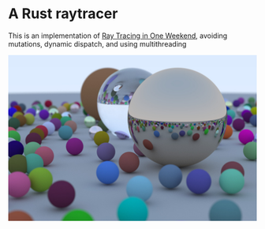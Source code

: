 # A Rust raytracer

This is an implementation of [Ray Tracing in One Weekend](https://misterdanb.github.io/raytracinginrust/), avoiding mutations, dynamic dispatch, and using multithreading

![](image.jpg)

